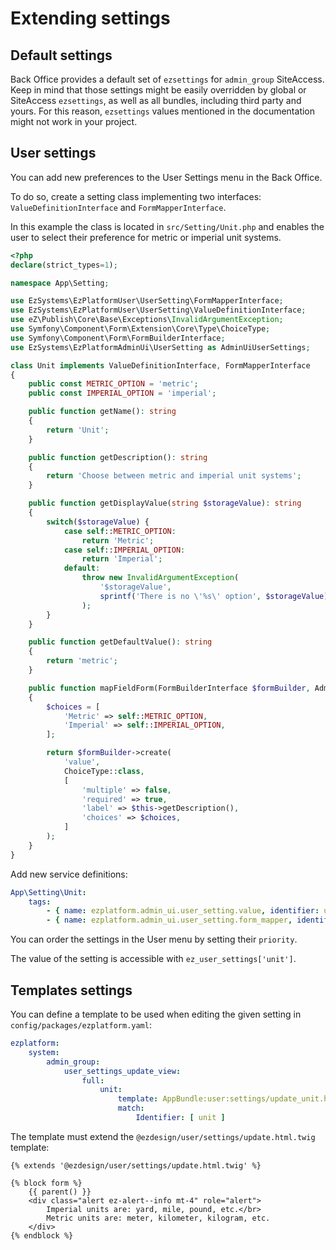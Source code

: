 # Extending settings

## Default settings

Back Office provides a default set of `ezsettings` for `admin_group` SiteAccess.
Keep in mind that those settings might be easily overridden by global or SiteAccess `ezsettings`, as well as all bundles, including third party and yours.
For this reason, `ezsettings` values mentioned in the documentation might not work in your project.

## User settings

You can add new preferences to the User Settings menu in the Back Office.

To do so, create a setting class implementing two interfaces:
`ValueDefinitionInterface` and `FormMapperInterface`.

In this example the class is located in `src/Setting/Unit.php`
and enables the user to select their preference for metric or imperial unit systems.

``` php
<?php
declare(strict_types=1);

namespace App\Setting;

use EzSystems\EzPlatformUser\UserSetting\FormMapperInterface;
use EzSystems\EzPlatformUser\UserSetting\ValueDefinitionInterface;
use eZ\Publish\Core\Base\Exceptions\InvalidArgumentException;
use Symfony\Component\Form\Extension\Core\Type\ChoiceType;
use Symfony\Component\Form\FormBuilderInterface;
use EzSystems\EzPlatformAdminUi\UserSetting as AdminUiUserSettings;

class Unit implements ValueDefinitionInterface, FormMapperInterface
{
    public const METRIC_OPTION = 'metric';
    public const IMPERIAL_OPTION = 'imperial';

    public function getName(): string
    {
        return 'Unit';
    }

    public function getDescription(): string
    {
        return 'Choose between metric and imperial unit systems';
    }

    public function getDisplayValue(string $storageValue): string
    {
        switch($storageValue) {
            case self::METRIC_OPTION:
                return 'Metric';
            case self::IMPERIAL_OPTION:
                return 'Imperial';
            default:
                throw new InvalidArgumentException(
                    '$storageValue',
                    sprintf('There is no \'%s\' option', $storageValue)
                );
        }
    }

    public function getDefaultValue(): string
    {
        return 'metric';
    }

    public function mapFieldForm(FormBuilderInterface $formBuilder, AdminUiUserSettings\ValueDefinitionInterface $value): FormBuilderInterface
    {
        $choices = [
            'Metric' => self::METRIC_OPTION,
            'Imperial' => self::IMPERIAL_OPTION,
        ];

        return $formBuilder->create(
            'value',
            ChoiceType::class,
            [
                'multiple' => false,
                'required' => true,
                'label' => $this->getDescription(),
                'choices' => $choices,
            ]
        );
    }
}
```

Add new service definitions:

``` yaml
App\Setting\Unit:
    tags:
        - { name: ezplatform.admin_ui.user_setting.value, identifier: unit, priority: 50 }
        - { name: ezplatform.admin_ui.user_setting.form_mapper, identifier: unit }
```

You can order the settings in the User menu by setting their `priority`.

The value of the setting is accessible with `ez_user_settings['unit']`.

## Templates settings

You can define a template to be used when editing the given setting in `config/packages/ezplatform.yaml`:

``` yaml
ezplatform:
    system:
        admin_group:
            user_settings_update_view:
                full:
                    unit:
                        template: AppBundle:user:settings/update_unit.html.twig
                        match:
                            Identifier: [ unit ]
```

The template must extend the `@ezdesign/user/settings/update.html.twig` template:

``` html+twig
{% extends '@ezdesign/user/settings/update.html.twig' %}

{% block form %}
    {{ parent() }}
    <div class="alert ez-alert--info mt-4" role="alert">
        Imperial units are: yard, mile, pound, etc.</br>
        Metric units are: meter, kilometer, kilogram, etc.
    </div>
{% endblock %}
```
